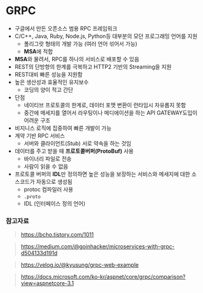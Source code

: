# GRPC

- 구글에서 만든 오픈소스 범용 RPC 프레임워크 
- C/C++, Java, Ruby, Node.js, Python등 대부분의 모던 프로그래밍 언어를 지원
  - 폴리그랏 형태의 개발 가능 (여러 언어 섞어서 가능)
  - **MSA**에 적합
- **MSA**와 물려서, RPC를 하나의 서비스로 배포할 수 있음
- REST의 단방향의 한계를 극복하고 HTTP2 기반의 Streaming을 지원
- REST대비 빠른 성능을 지원함
- 높은 생산성과 효율적인 유지보수
  - 코딩의 양이 적고 간단
- 단점
  - 네이티브 프로토콜의 한계로, 데이터 포맷 변환이 런타임시 자유롭지 못함
  - 중간에 메세지를 열어서 라우팅이나 메디에이션을 하는 API GATEWAY도입이 어려운 구조
- 비지니스 로직에 집중하여 빠른 개발이 가능
- 계약 기반 RPC 서비스
  - 서버와 클라이언트(Stub) 서로 약속을 하는 것임
- 데이터를 주고 받을 때 **프로토콜버퍼(ProtoBuf)** 사용
  - 바이너리 파일로 전송
  - 사람이 읽을 수 없음
- 프로토콜 버퍼의 **IDL**만 정의하면 높은 성능을 보장하는 서비스와 메세지에 대한 소스코드가 자동으로 생성됨
  - protoc 컴파일러 사용
  - `.proto`
  - IDL (인터페이스 정의 언어)



### 참고자료

> https://bcho.tistory.com/1011

> https://medium.com/@goinhacker/microservices-with-grpc-d504133d191d

> https://velog.io/@kyusung/grpc-web-example

> https://docs.microsoft.com/ko-kr/aspnet/core/grpc/comparison?view=aspnetcore-3.1